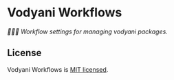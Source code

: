 # Vodyani Workflows

*👷🏻‍♂️ Workflow settings for managing vodyani packages.*

## License

Vodyani Workflows is [MIT licensed](LICENSE).
